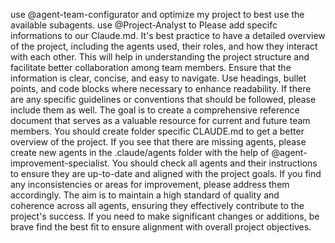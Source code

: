 use @agent-team-configurator and optimize my project to best use the available subagents. use @Project‑Analyst to Please add specifc informations to our Claude.md. It's best practice to have a detailed overview of the project, including the agents used, their roles, and how they interact with each other. This will help in understanding the project structure and facilitate better collaboration among team members. Ensure that the information is clear, concise, and easy to navigate. Use headings, bullet points, and code blocks where necessary to enhance readability. If there are any specific guidelines or conventions that should be followed, please include them as well. The goal is to create a comprehensive reference document that serves as a valuable resource for current and future team members. You should create folder specific CLAUDE.md to get a better overview of the project. If you see that there are missing agents, please create new agents in the .claude/agents folder with the help of @agent-improvement-specialist. You should check all agents and their instructions to ensure they are up-to-date and aligned with the project goals. If you find any inconsistencies or areas for improvement, please address them accordingly. The aim is to maintain a high standard of quality and coherence across all agents, ensuring they effectively contribute to the project's success. If you need to make significant changes or additions, be brave find the best fit to ensure alignment with overall project objectives.